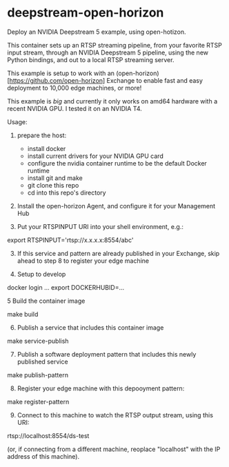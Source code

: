 # deepstream-open-horizon

Deploy an NVIDIA Deepstream 5 example, using open-hotizon.

This container sets up an RTSP streaming pipeline, from your favorite RTSP input stream, through an NVIDIA Deepstream 5 pipeline, using the new Python bindings, and out to a local RTSP streaming server.

This example is setup to work with an (open-horizon)[https://github.com/open-horizon] Exchange to enable fast and easy deployment to 10,000 edge machines, or more!

This example is *big* and currently it only works on amd64 hardware with a recent NVIDIA GPU. I tested it on an NVIDIA T4.

Usage:

1. prepare the host:
   - install docker
   - install current drivers for your NVIDIA GPU card
   - configure the nvidia container runtime to be the default Docker runtime
   - install git and make
   - git clone this repo
   - cd into this repo's directory

2. Install the open-horizon Agent, and configure it for your Management Hub

3. Put your RTSPINPUT URI into your shell environment, e.g.:

export RTSPINPUT='rtsp://x.x.x.x:8554/abc'

3. If this service and pattern are already published in your Exchange, skip ahead to step 8 to register your edge machine

4. Setup to develop

docker login ...
export DOCKERHUBID=...

5 Build the container image

make build

6. Publish a service that includes this container image

make service-publish

7. Publish a software deployment pattern that includes this newly published service

make publish-pattern

8. Register your edge machine with this depooyment pattern:

make register-pattern

9. Connect to this machine to watch the RTSP output stream, using this URI:

rtsp://localhost:8554/ds-test

(or, if connecting from a different machine, reoplace "localhost" with the IP address of this machine).

